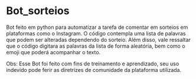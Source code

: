 # Bot_sorteios
Bot feito em python para automatizar a tarefa de comentar em sorteios em plataformas como o Instagram.
O código contempla uma lista de palavras que podem ser alteradas dependendo do sorteio. Além disso, vale ressaltar que o código digitara as palavras da lista de forma aleatória, bem como o emoji que poderá acompanhar o texto. 

Obs: Esse Bot foi feito com fins de treinamento e aprendizado, seu uso indevido pode ferir as diretrizes de comunidade da plataforma utilizada.
